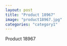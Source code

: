 ```yaml
---
layout: post
title: "Product 18967"
image: "product18967.jpg"
categories: "category1"
---
```

Product 18967
